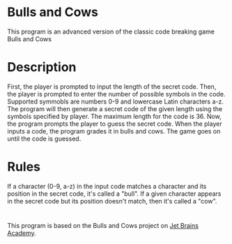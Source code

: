 # Bulls and Cows

This program is an advanced version of the classic code breaking game Bulls and Cows

# Description

First, the player is prompted to input the length of the secret code. Then, the player is prompted to enter the number of possible symbols in the code. Supported symmobls are numbers 0-9 and lowercase Latin characters a-z.
The program will then generate a secret code of the given length using the symbols specified by player. The maximum length for the code is 36.
Now, the program prompts the player to guess the secret code. When the player inputs a code, the program grades it in bulls and cows. The game goes on until the code is guessed. 

# Rules

If a character (0-9, a-z) in the input code matches a character and its position in the secret code, it's called a "bull". If a given character appears in the secret code but its position doesn't match, then it's called a "cow".

#

This program is based on the Bulls and Cows project on [Jet Brains Academy](https://hyperskill.org).
